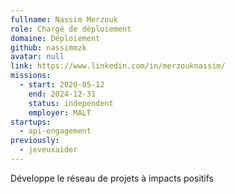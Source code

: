 ```yaml
---
fullname: Nassim Merzouk
role: Chargé de déploiement
domaine: Déploiement
github: nassimmzk
avatar: null
link: https://www.linkedin.com/in/merzouknassim/
missions:
  - start: 2020-05-12
    end: 2024-12-31
    status: independent
    employer: MALT
startups:
  - api-engagement
previously:
  - jeveuxaider
---
```



Développe le réseau de projets à impacts positifs
